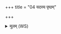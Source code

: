 +++
title = "04 यदस्य पृष्ठम्"

+++
<details><summary>मूलम् (WS)</summary>

यदस्य पृष्ठं तौ ग्रैष्मौ मासौ यन्मध्यं तौ वार्षिकौ ॥ ५ ॥
</details>